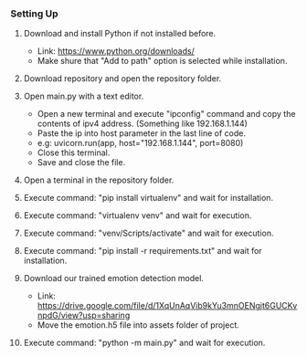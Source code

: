 ### Setting Up

1. Download and install Python if not installed before.

   - Link: https://www.python.org/downloads/
   - Make shure that "Add to path" option is selected while installation.

2. Download repository and open the repository folder.

3. Open main.py with a text editor.

   - Open a new terminal and execute "ipconfig" command and copy the contents of ipv4 address. (Something like 192.168.1.144)
   - Paste the ip into host parameter in the last line of code.
   - e.g: uvicorn.run(app, host="192.168.1.144", port=8080)
   - Close this terminal.
   - Save and close the file.

4. Open a terminal in the repository folder.

5. Execute command: "pip install virtualenv" and wait for installation.

6. Execute command: "virtualenv venv" and wait for execution.

7. Execute command: "venv/Scripts/activate" and wait for execution.

8. Execute command: "pip install -r requirements.txt" and wait for installation.

9. Download our trained emotion detection model.

   - Link: https://drive.google.com/file/d/1XqUnAqVib9kYu3mnOENgjt6GUCKvnpdG/view?usp=sharing
   - Move the emotion.h5 file into assets folder of project.

10. Execute command: "python -m main.py" and wait for execution.
